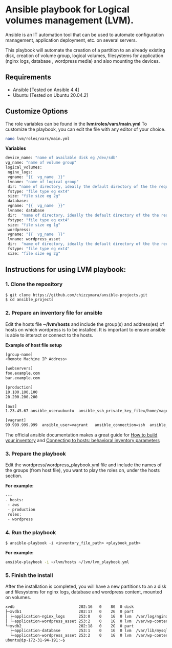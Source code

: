 # Ansible playbook for Logical volumes management (LVM).

Ansible is an IT automation tool that can be used to automate configuration management, application deployment, etc.  on several servers.

This playbook will automate the creation of a partition to an already existing disk, creation of volume group, logical volumes, filesystems for application (nginx logs, database , wordpress media) and also mounting the devices. 
 


## Requirements

-   Ansible [Tested on Ansible 4.4]
-   Ubuntu [Tested on Ubuntu 20.04.2]


## Customize Options
The role variables can be found in the **lvm/roles/vars/main.yml** To customize the playbook, you can edit the file with any editor of your choice.

```sh
nano lvm/roles/vars/main.yml
```
**Variables**
```sh
device_name: "name of available disk eg /dev/sdb"
vg_name: "name of volume group"
logical_volumes:
 nginx_logs:
 vgname: "{{  vg_name  }}"
 lvname: "name of logical group"
 dir: "name of directory, ideally the default directory of the the required service. for example for nginx logs it will be /var/log/nginx"
 fstype: "file type eg ext4"
 size: "file size eg 2g"
 database:
 vgname: "{{  vg_name  }}"
 lvname: database
 dir:  "name of directory, ideally the default directory of the the required service."
 fstype: "file type eg ext4"
 size: "file size eg 1g"
 wordpress:
 vgname: "{{  vg_name  }}"
 lvname: wordpress_asset
 dir:  "name of directory, ideally the default directory of the the required service. for example for wordpress media/assets it will be /var/wp-content"
 fstype: "file type eg ext4"
 size: "file size eg 2g"

```

## Instructions for using LVM playbook:

### 1. Clone the repository
```sh
$ git clone https://github.com/chizzymara/ansible-projects.git
$ cd ansible_projects
```
### 2. Prepare an inventory file for ansible
Edit the hosts file **~/lvm/hosts** and include the group(s) and address(es) of hosts on which wordpress is to be installed. It is important to ensure ansible is able to interact or  connect to the hosts.  

**Example of host file setup**

```sh
[group-name]
<Remote Machine IP Address>

[webservers]
foo.example.com
bar.example.com

[production]
10.100.100.100
20.200.200.200

[aws]
1.23.45.67 ansible_user=ubuntu  ansible_ssh_private_key_file=/home/vagrant/keyfile.pem

[vagrant]
99.999.999.999  ansible_user=vagrant   ansible_connection=ssh  ansible_private_key_file=~/.ssh/id_rsa
```
The official ansible documentation makes a great guide for [How to build your inventory](https://docs.ansible.com/ansible/latest/user_guide/intro_inventory.html#how-to-build-your-inventory)
and [Connecting to hosts: behavioral inventory parameters](https://docs.ansible.com/ansible/latest/user_guide/intro_inventory.html#id17) 



### 3. Prepare the playbook
Edit the wordpress/wordpress_playbook.yml  file and include the names of the groups (from host file), you want to play the roles on, under the hosts section.

**For example:**
```sh
---
- hosts:
 - aws
 - production
 roles:
 - wordpress
```
### 4. Run the playbook

```
$ ansible-playbook -i <inventory_file_path> <playbook_path>
```
**For example:**

```sh
ansible-playbook -i ~/lvm/hosts ~/lvm/lvm_playbook.yml
```
### 5. Finish the install
After the installation is completed, you will have a new partitions to an a disk and filesystems for nginx logs, database and wordpress content, mounted on volumes.

```sh
xvdb                            202:16   0    8G  0 disk 
├─xvdb1                         202:17   0    2G  0 part 
│ ├─application-nginx_logs      253:0    0    1G  0 lvm  /var/log/nginx
│ └─application-wordpress_asset 253:2    0    1G  0 lvm  /var/wp-content
└─xvdb2                         202:18   0    2G  0 part 
  ├─application-database        253:1    0    1G  0 lvm  /var/lib/mysql
  └─application-wordpress_asset 253:2    0    1G  0 lvm  /var/wp-content
ubuntu@ip-172-31-94-191:~$ 
```
